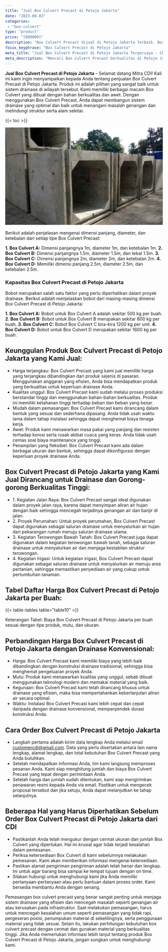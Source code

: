 ```yaml
---
title: "Jual Box Culvert Precast di Petojo Jakarta"
date: "2023-09-03"
categories:
 - "box-culvert"
type: "product"
price: "[600000]"
description: "Box Culvert Precast dijual di Petojo Jakarta Terbaik. Box Culvert Precast unggulan untuk kebutuhan konstruksi dengan performa optimal. Hubungi kami untuk konsultasi mendalam."
focus_keyphrase: "Box Culvert Precast di Petojo Jakarta"
meta_title: "Jual Box Culvert Precast di Petojo Jakarta Terpercaya - CDI"
meta_description: "Mencari Box Culvert Precast berkualitas di Petojo Jakarta? Kami adalah solusi tepat dengan solusi terbaik. Segera hubungi kami."
---
```


**Jual Box Culvert Precast di Petojo Jakarta** – Selamat datang Mitra CDI! Kali ini kami ingin menyampaikan kepada Anda tentang penjualan Box Culvert Precast di Petojo Jakarta. Produk ini adalah pilihan yang sangat baik untuk sistem drainase di wilayah tersebut. Kami memiliki berbagai macam Box Culvert yang dibuat dengan bahan berkualitas dan awet. Dengan menggunakan Box Culvert Precast, Anda dapat membangun sistem drainase yang optimal dan baik untuk menangani masalah genangan dan melindungi struktur serta alam sekitar.

{{< toc >}}

![Jual Box Culvert Precast di Petojo Jakarta](/images/box-culvert/box-culvert-25.jpg)

Berikut adalah penjelasan mengenai dimensi panjang, diameter, dan ketebalan dari setiap tipe Box Culvert Precast:

**1\. Box Culvert A:** Dimensi panjangnya 1m, diameter 1m, dan ketebalan 1m.
**2\. Box Culvert B:** Dimensi panjangnya 1.5m, diameter 1.5m, dan tebal 1.5m.
**3\. Box Culvert C:** Dimensi panjangnya 2m, diameter 2m, dan ketebalan 2m.
**4\. Box Culvert D:** Memiliki dimensi panjang 2.5m, diameter 2.5m, dan ketebalan 2.5m.

### Kapasitas Box Culvert Precast di Petojo Jakarta

Bobot merupakan salah satu faktor yang perlu diperhatikan dalam proyek drainase. Berikut adalah menjelaskan bobot dari masing-masing dimensi Box Culvert Precast di Petojo Jakarta:

**1\. Box Culvert A:** Bobot untuk Box Culvert A adalah sekitar 500 kg per buah.
**2\. Box Culvert B:** Bobot untuk Box Culvert B merupakan sekitar 800 kg per buah.
**3\. Box Culvert C:** Bobot Box Culvert C kira-kira 1200 kg per unit.
**4\. Box Culvert D:** Bobot untuk Box Culvert D merupakan sekitar 1600 kg per buah.

## Keunggulan Produk Box Culvert Precast di Petojo Jakarta yang Kami Jual:

*   Harga terjangkau: Box Culvert Precast yang kami jual memiliki harga yang terjangkau dibandingkan dari produk sejenis di pasaran. Menggunakan anggaran yang efisien, Anda bisa mendapatkan produk yang berkualitas untuk keperluan drainase Anda.
*   Kualitas unggul: Box Culvert Precast kami sudah melalui proses produksi berstandar tinggi dan menggunakan bahan-bahan berkualitas. Produk ini memiliki ketahanan tinggi terhadap beban dan beban yang besar.
*   Mudah dalam pemasangan: Box Culvert Precast kami dirancang dalam bentuk yang sesuai dan sederhana dipasang. Anda tidak usah waktu lama dalam tahap instalasi sehingga dapat menghemat biaya tenaga kerja.
*   Awet: Produk kami menawarkan masa pakai yang panjang dan resisten terhadap korosi serta rusak akibat cuaca yang keras. Anda tidak usah cemas soal biaya maintenance yang tinggi.
*   Penampilan yang fleksibel: Box Culvert Precast kami ada dalam berbagai ukuran dan bentuk, sehingga dapat dikonfigurasi dengan keperluan proyek drainase Anda.

## Box Culvert Precast di Petojo Jakarta yang Kami Jual Dirancang untuk Drainase dan Gorong-gorong Berkualitas Tinggi:

*   1\. Kegiatan Jalan Raya: Box Culvert Precast sangat ideal digunakan dalam proyek jalan raya, karena dapat menyimpan aliran air hujan dengan baik sehingga mencegah terjadinya genangan air dan banjir di jalan.
*   2\. Proyek Perumahan: Untuk proyek perumahan, Box Culvert Precast dapat digunakan sebagai saluran drainase untuk menyalurkan air hujan dari pekarangan rumah menuju saluran drainase utama.
*   3\. Kegiatan Terowongan Bawah Tanah: Box Culvert Precast juga dapat digunakan dalam kegiatan terowongan bawah tanah, sebagai saluran drainase untuk menyalurkan air dan menjaga kestabilan struktur terowongan.
*   4\. Kegiatan Irigasi: Untuk kegiatan irigasi, Box Culvert Precast dapat digunakan sebagai saluran drainase untuk menyalurkan air menuju area pertanian, sehingga memastikan penyediaan air yang cukup untuk pertumbuhan tanaman.

## Tabel Daftar Harga Box Culvert Precast di Petojo Jakarta per Buah:

{{< table-tables table="table10" >}}

Keterangan Tabel: Biaya Box Culvert Precast di Petojo Jakarta per buah sesuai dengan tipe produk, mutu, dan ukuran.

## Perbandingan Harga Box Culvert Precast di Petojo Jakarta dengan Drainase Konvensional:

*   Harga: Box Culvert Precast kami memiliki biaya yang lebih baik dibandingkan dengan konstruksi drainase tradisional, sehingga bisa menghemat pengeluaran proyek Anda.
*   Mutu: Produk kami menawarkan kualitas yang unggul, sebab dibuat menggunakan teknologi modern dan memakai material yang baik.
*   Kegunaan: Box Culvert Precast kami telah dirancang khusus untuk drainase yang efisien, maka bisa mempertahankan keberlanjutan aliran air secara optimal.
*   Waktu: Instalasi Box Culvert Precast kami lebih cepat dan cepat daripada dengan drainase konvensional, memperpendek durasi konstruksi Anda.

## Cara Order Box Culvert Precast di Petojo Jakarta

*   Langkah pertama adalah kirim data lengkap Anda melalui email customercdi@gmail.com. Data yang perlu disertakan antara lain nama lengkap, alamat lengkap, dan total kebutuhan Box Culvert Precast yang Anda butuhkan.
*   Setelah mendapatkan informasi Anda, tim kami langsung memproses pesanan Anda. Kami siap menghitung jumlah dan biaya Box Culvert Precast yang tepat dengan permintaan Anda.
*   Setelah harga dan jumlah sudah ditentukan, kami siap mengirimkan penawaran resmi kepada Anda via email. Pastikan untuk mengecek proposal tersebut dan jika setuju, Anda dapat melanjutkan ke tahap selanjutnya.

## Beberapa Hal yang Harus Diperhatikan Sebelum Order Box Culvert Precast di Petojo Jakarta dari CDI

*   Pastikanlah Anda telah mengukur dengan cermat ukuran dan jumlah Box Culvert yang diperlukan. Hal ini krusial agar tidak terjadi kesalahan dalam pemesanan.
*   Periksa ketersediaan Box Culvert di kami sebelumnya melakukan pemesanan. Kami akan memberikan informasi mengenai ketersediaan.
*   Pastikan alamat pengiriman pengiriman adalah telah benar dan lengkap. Ini untuk agar barang bisa sampai ke tempat tujuan dengan on time.
*   Silakan hubungi untuk menghubungi kami jika Anda memiliki pertanyaan-pertanyaan atau perlu bantuan dalam proses order. Kami bersedia membantu Anda dengan senang.

Pemasangan box culvert precast yang benar sangat penting untuk menjaga sistem drainase yang efisien dan mencegah masalah seperti genangan air atau kerusakan pada infrastruktur. Saat melakukan pemasangan, harus untuk mencegah kesalahan umum seperti pemasangan yang tidak rapi, pergeseran posisi, penumpukan material di sekelilingnya, serta penggunaan material yang tidak sesuai. Selain itu, lakukan perhitungan kebutuhan box culvert precast dengan cermat dan gunakan material yang berkualitas tinggi. Jika Anda memerlukan informasi lebih lanjut tentang produk Box Culvert Precast di Petojo Jakarta, jangan sungkan untuk menghubungi kami.